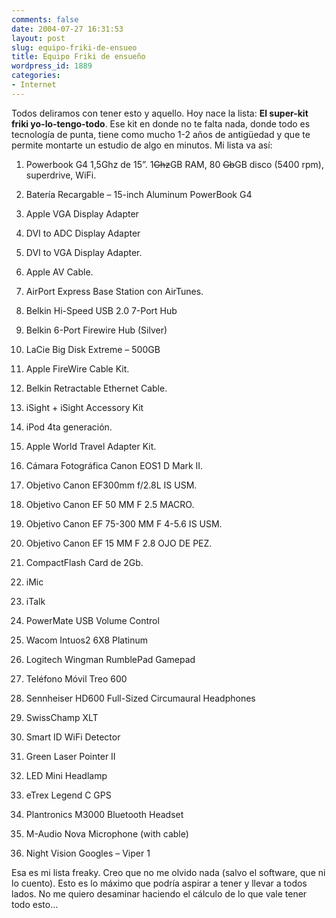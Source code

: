 ```yaml
---
comments: false
date: 2004-07-27 16:31:53
layout: post
slug: equipo-friki-de-ensueo
title: Equipo Friki de ensueño
wordpress_id: 1889
categories:
- Internet
---
```


Todos deliramos con tener esto y aquello. Hoy nace la lista: **El super-kit friki yo-lo-tengo-todo**. Ese kit en donde no te falta nada, donde todo es tecnología de punta, tiene como mucho 1-2 años de antigüedad y que te permite montarte un estudio de algo en minutos. Mi lista va así:







  1. Powerbook G4 1,5Ghz de 15”. 1<strike>Ghz</strike>GB RAM, 80 <strike>Gb</strike>GB disco (5400 rpm), superdrive, WiFi.


  2. Batería Recargable – 15-inch Aluminum PowerBook G4


  3. Apple VGA Display Adapter


  4. DVI to ADC Display Adapter


  5. DVI to VGA Display Adapter.


  6. Apple AV Cable.


  7. AirPort Express Base Station con AirTunes.


  8. Belkin Hi-Speed USB 2.0 7-Port Hub


  9. Belkin 6-Port Firewire Hub (Silver)


  10. LaCie Big Disk Extreme – 500GB


  11. Apple FireWire Cable Kit.


  12. Belkin Retractable Ethernet Cable.


  13. iSight + iSight Accessory Kit


  14. iPod 4ta generación.


  15. Apple World Travel Adapter Kit.


  16. Cámara Fotográfica Canon EOS1 D Mark II.


  17. Objetivo Canon EF300mm f/2.8L IS USM.


  18. Objetivo Canon EF 50 MM F 2.5 MACRO.


  19. Objetivo Canon EF 75-300 MM F 4-5.6 IS USM.


  20. Objetivo Canon EF 15 MM F 2.8 OJO DE PEZ.


  21. CompactFlash Card de 2Gb.


  22. iMic


  23. iTalk


  24. PowerMate USB Volume Control


  25. Wacom Intuos2 6X8 Platinum


  26. Logitech Wingman RumblePad Gamepad


  27. Teléfono Móvil Treo 600


  28. Sennheiser HD600 Full-Sized Circumaural Headphones


  29. SwissChamp XLT


  30. Smart ID WiFi Detector


  31. Green Laser Pointer II


  32. LED Mini Headlamp


  33. eTrex Legend C GPS


  34. Plantronics M3000 Bluetooth Headset


  35. M-Audio Nova Microphone (with cable) 


  36. Night Vision Googles – Viper 1





Esa es mi lista freaky. Creo que no me olvido nada (salvo el software, que ni lo cuento). Esto es lo máximo que podría aspirar a tener y llevar a todos lados. No me quiero desaminar haciendo el cálculo de lo que vale tener todo esto…




 
